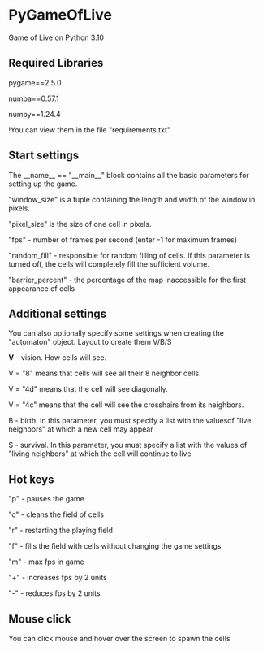 # PyGameOfLive
 Game of Live on Python 3.10

 ## Required Libraries
pygame==2.5.0

numba==0.57.1

numpy==1.24.4

!You can view them in the file "requirements.txt"

 ## Start settings
The \_\_name__ == "\_\_main__" block contains all the basic parameters for setting up the game.

"window_size" is a tuple containing the length and width of the window in pixels.

"pixel_size" is the size of one cell in pixels.

"fps" - number of frames per second (enter -1 for maximum frames)

"random_fill" - responsible for random filling of cells. If this parameter is turned off, the cells will completely fill the sufficient volume.

"barrier_percent" - the percentage of the map inaccessible for the first appearance of cells
## Additional settings

You can also optionally specify some settings when creating the "automaton" object. Layout to create them V/B/S

__V__ - vision. How cells will see. 

V = "8" means that cells will see all their 8 neighbor cells. 

V = "4d" means that the cell will see diagonally. 

V = "4c" means that the cell will see the crosshairs from its neighbors.

B - birth. In this parameter, you must specify a list with the values ​​of "live neighbors" at which a new cell may appear

S - survival. In this parameter, you must specify a list with the values ​​of "living neighbors" at which the cell will continue to live

## Hot keys

"p" - pauses the game

"с" - cleans the field of cells

"r" - restarting the playing field

"f" - fills the field with cells without changing the game settings

"m" - max fps in game

"\+" - increases fps by 2 units

"\-" - reduces fps by 2 units

## Mouse click

You can click mouse and hover over the screen to spawn the cells
